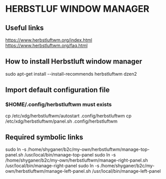 # HERBSTLUF WINDOW MANAGER

## Useful links
https://www.herbstluftwm.org/index.html
https://www.herbstluftwm.org/faq.html

## How to install Herbstluft window manager
sudo apt-get install --install-recommends herbstluftwm dzen2

## Import default configuration file
### $HOME/.config/herbstluftwm must exists
cp /etc/xdg/herbstluftwm/autostart .config/herbstluftwm
cp /etc/xdg/herbstluftwm/panel.sh .config/herbstluftwm

## Required symbolic links
sudo ln -s /home/shyganer/b2c/my-own/herbstluftwm/manage-top-panel.sh /usr/local/bin/manage-top-panel
sudo ln -s /home/shyganer/b2c/my-own/herbstluftwm/manage-right-panel.sh /usr/local/bin/manage-right-panel
sudo ln -s /home/shyganer/b2c/my-own/herbstluftwm/manage-left-panel.sh /usr/local/bin/manage-left-panel
